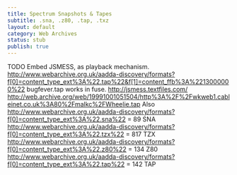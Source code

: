```yaml
---
title: Spectrum Snapshots & Tapes
subtitle: .sna, .z80, .tap, .txz
layout: default
category: Web Archives
status: stub
publish: true
---
```


TODO Embed JSMESS, as playback mechanism.
http://www.webarchive.org.uk/aadda-discovery/formats?f[0]=content_type_ext%3A%22.tap%22&f[1]=content_ffb%3A%2213000000%22
bugfever.tap works in fuse.
http://jsmess.textfiles.com/
http://web.archive.org/web/19991001051504/http%3A%2F%2Fwkweb1.cableinet.co.uk%3A80%2Fmalkc%2FWheelie.tap
Also
http://www.webarchive.org.uk/aadda-discovery/formats?f[0]=content_type_ext%3A%22.sna%22 = 89 SNA
http://www.webarchive.org.uk/aadda-discovery/formats?f[0]=content_type_ext%3A%22.tzx%22 = 817 TZX
http://www.webarchive.org.uk/aadda-discovery/formats?f[0]=content_type_ext%3A%22.z80%22 = 134 Z80
http://www.webarchive.org.uk/aadda-discovery/formats?f[0]=content_type_ext%3A%22.tap%22 = 142 TAP
